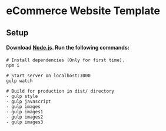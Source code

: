 # eCommerce Website Template

## Setup

#### Download [Node.js](https://nodejs.org/en/). Run the following commands:

```
# Install dependencies (Only for first time).
npm i

# Start server on localhost:3000
gulp watch

# Build for production in dist/ directory
- gulp style
- gulp javascript
- gulp images
- gulp images1
- gulp images2
- gulp images3
```
